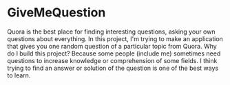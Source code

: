 # GiveMeQuestion
Quora is the best place for finding interesting questions, asking your own questions about everything. In this project, I'm trying to make an application that gives you one random question of a particular topic from Quora.  Why do I build this project? Because some people (include me) sometimes need questions to increase knowledge or comprehension of some fields. I think trying to find an answer or solution of the question is one of the best ways to learn.
